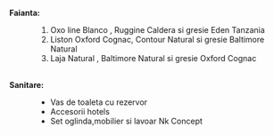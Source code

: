 <strong> Faianta: </strong><br/>
<ol>
    <li style="margin-left: 50px">Oxo line Blanco , Ruggine Caldera si gresie Eden Tanzania </li>
    <li style="margin-left: 50px">Liston Oxford Cognac, Contour Natural si gresie Baltimore Natural</li>
    <li style="margin-left: 50px">Laja Natural , Baltimore Natural si gresie Oxford Cognac</li>
</ol>
<br/>
<strong>Sanitare:</strong>
<ul>
    <li style="margin-left: 50px">Vas de toaleta cu rezervor </li>
    <li style="margin-left: 50px">Accesorii hotels </li>
    <li style="margin-left: 50px">Set oglinda,mobilier si lavoar Nk Concept</li>
</ul>